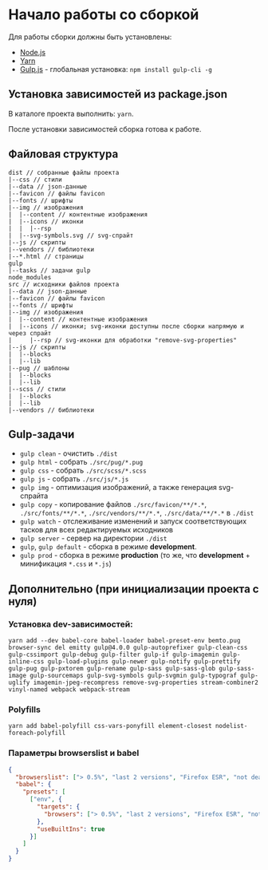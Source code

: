 # Начало работы со сборкой
Для работы сборки должны быть установлены:

- [Node.js](https://nodejs.org/en/)
- [Yarn](https://yarnpkg.com/en/docs/install)
- [Gulp.js](https://gulpjs.com/) - глобальная установка: `npm install gulp-cli -g`

## Установка зависимостей из package.json
В каталоге проекта выполнить: `yarn`.

После установки зависимостей сборка готова к работе.

## Файловая структура
```
dist // собранные файлы проекта
|--css // стили
|--data // json-данные
|--favicon // файлы favicon
|--fonts // шрифты
|--img // изображения
|  |--content // контентные изображения
|  |--icons // иконки
|  |  |--rsp
|  |--svg-symbols.svg // svg-спрайт
|--js // скрипты
|--vendors // библиотеки
|--*.html // страницы
gulp
|--tasks // задачи gulp
node_modules
src // исходники файлов проекта
|--data // json-данные
|--favicon // файлы favicon
|--fonts // шрифты
|--img // изображения
|  |--content // контентные изображения
|  |--icons // иконки; svg-иконки доступны после сборки напрямую и через спрайт
|     |--rsp // svg-иконки для обработки "remove-svg-properties"
|--js // скрипты
|  |--blocks
|  |--lib
|--pug // шаблоны
|  |--blocks
|  |--lib
|--scss // стили
|  |--blocks
|  |--lib
|--vendors // библиотеки
```

## Gulp-задачи
- `gulp clean` - очистить `./dist`
- `gulp html` - собрать `./src/pug/*.pug`
- `gulp css` - собрать `./src/scss/*.scss`
- `gulp js` - собрать `./src/js/*.js`
- `gulp img` - оптимизация изображений, а также генерация svg-спрайта
- `gulp copy` - копирование файлов `./src/favicon/**/*.*`, `./src/fonts/**/*.*`, `./src/vendors/**/*.*`, `./src/data/**/*.*` в `./dist`
- `gulp watch` - отслеживание изменений и запуск соответствующих тасков для всех редактируемых исходников
- `gulp server` - сервер на директории `./dist`
- `gulp`, `gulp default` - сборка в режиме **development**.
- `gulp prod` - сборка в режиме **production** (то же, что **development** + минификация `*.css` и `*.js`)

## Дополнительно (при инициализации проекта с нуля)
### Установка dev-зависимостей:
```
yarn add --dev babel-core babel-loader babel-preset-env bemto.pug browser-sync del emitty gulp@4.0.0 gulp-autoprefixer gulp-clean-css gulp-cssimport gulp-debug gulp-filter gulp-if gulp-imagemin gulp-inline-css gulp-load-plugins gulp-newer gulp-notify gulp-prettify gulp-pug gulp-pxtorem gulp-rename gulp-sass gulp-sass-glob gulp-sass-image gulp-sourcemaps gulp-svg-symbols gulp-svgmin gulp-typograf gulp-uglify imagemin-jpeg-recompress remove-svg-properties stream-combiner2 vinyl-named webpack webpack-stream
```

### Polyfills
```
yarn add babel-polyfill css-vars-ponyfill element-closest nodelist-foreach-polyfill
```

### Параметры browserslist и babel
```json
{
  "browserslist": ["> 0.5%", "last 2 versions", "Firefox ESR", "not dead", "IE >= 10"],
  "babel": {
    "presets": [
      ["env", {
        "targets": {
          "browsers": ["> 0.5%", "last 2 versions", "Firefox ESR", "not dead", "IE >= 10"]
        },
        "useBuiltIns": true
      }]
    ]
  }
}
```